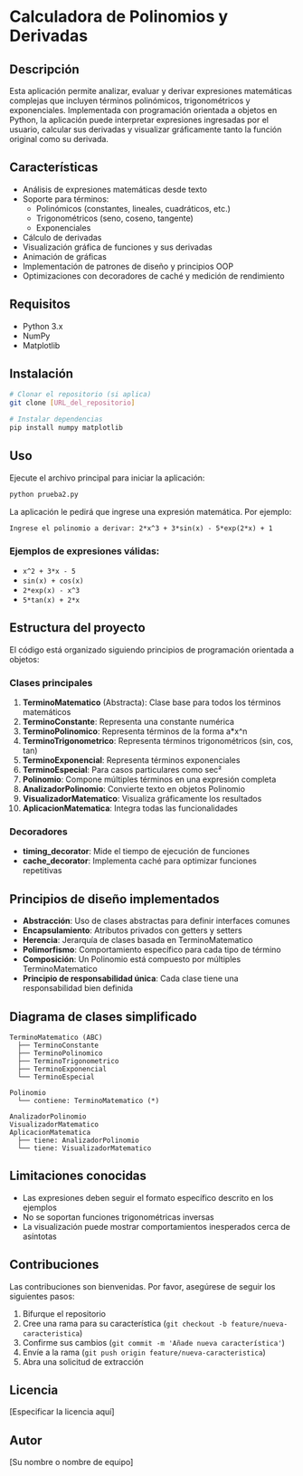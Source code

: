 # Calculadora de Polinomios y Derivadas

## Descripción
Esta aplicación permite analizar, evaluar y derivar expresiones matemáticas complejas que incluyen términos polinómicos, trigonométricos y exponenciales. Implementada con programación orientada a objetos en Python, la aplicación puede interpretar expresiones ingresadas por el usuario, calcular sus derivadas y visualizar gráficamente tanto la función original como su derivada.

## Características
- Análisis de expresiones matemáticas desde texto
- Soporte para términos:
  - Polinómicos (constantes, lineales, cuadráticos, etc.)
  - Trigonométricos (seno, coseno, tangente)
  - Exponenciales
- Cálculo de derivadas
- Visualización gráfica de funciones y sus derivadas
- Animación de gráficas
- Implementación de patrones de diseño y principios OOP
- Optimizaciones con decoradores de caché y medición de rendimiento

## Requisitos
- Python 3.x
- NumPy
- Matplotlib

## Instalación
```bash
# Clonar el repositorio (si aplica)
git clone [URL_del_repositorio]

# Instalar dependencias
pip install numpy matplotlib
```

## Uso
Ejecute el archivo principal para iniciar la aplicación:
```bash
python prueba2.py
```

La aplicación le pedirá que ingrese una expresión matemática. Por ejemplo:
```
Ingrese el polinomio a derivar: 2*x^3 + 3*sin(x) - 5*exp(2*x) + 1
```

### Ejemplos de expresiones válidas:
- `x^2 + 3*x - 5`
- `sin(x) + cos(x)`
- `2*exp(x) - x^3`
- `5*tan(x) + 2*x`

## Estructura del proyecto
El código está organizado siguiendo principios de programación orientada a objetos:

### Clases principales
1. **TerminoMatematico** (Abstracta): Clase base para todos los términos matemáticos
2. **TerminoConstante**: Representa una constante numérica
3. **TerminoPolinomico**: Representa términos de la forma a*x^n
4. **TerminoTrigonometrico**: Representa términos trigonométricos (sin, cos, tan)
5. **TerminoExponencial**: Representa términos exponenciales
6. **TerminoEspecial**: Para casos particulares como sec²
7. **Polinomio**: Compone múltiples términos en una expresión completa
8. **AnalizadorPolinomio**: Convierte texto en objetos Polinomio
9. **VisualizadorMatematico**: Visualiza gráficamente los resultados
10. **AplicacionMatematica**: Integra todas las funcionalidades

### Decoradores
- **timing_decorator**: Mide el tiempo de ejecución de funciones
- **cache_decorator**: Implementa caché para optimizar funciones repetitivas

## Principios de diseño implementados
- **Abstracción**: Uso de clases abstractas para definir interfaces comunes
- **Encapsulamiento**: Atributos privados con getters y setters
- **Herencia**: Jerarquía de clases basada en TerminoMatematico
- **Polimorfismo**: Comportamiento específico para cada tipo de término
- **Composición**: Un Polinomio está compuesto por múltiples TerminoMatematico
- **Principio de responsabilidad única**: Cada clase tiene una responsabilidad bien definida

## Diagrama de clases simplificado
```
TerminoMatematico (ABC)
  ├── TerminoConstante
  ├── TerminoPolinomico
  ├── TerminoTrigonometrico
  ├── TerminoExponencial
  └── TerminoEspecial

Polinomio
  └── contiene: TerminoMatematico (*)

AnalizadorPolinomio
VisualizadorMatematico
AplicacionMatematica
  ├── tiene: AnalizadorPolinomio
  └── tiene: VisualizadorMatematico
```

## Limitaciones conocidas
- Las expresiones deben seguir el formato específico descrito en los ejemplos
- No se soportan funciones trigonométricas inversas
- La visualización puede mostrar comportamientos inesperados cerca de asíntotas

## Contribuciones
Las contribuciones son bienvenidas. Por favor, asegúrese de seguir los siguientes pasos:
1. Bifurque el repositorio
2. Cree una rama para su característica (`git checkout -b feature/nueva-caracteristica`)
3. Confirme sus cambios (`git commit -m 'Añade nueva característica'`)
4. Envíe a la rama (`git push origin feature/nueva-caracteristica`)
5. Abra una solicitud de extracción

## Licencia
[Especificar la licencia aquí]

## Autor
[Su nombre o nombre de equipo]

